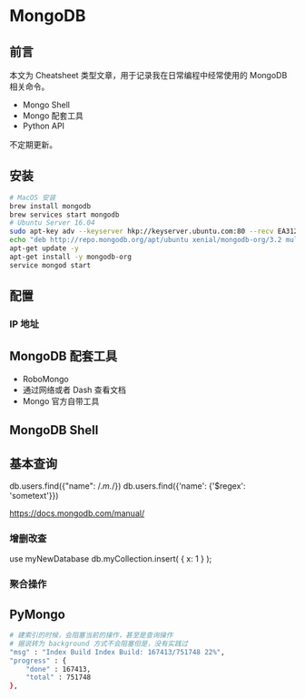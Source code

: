 # MongoDB
## 前言

本文为 Cheatsheet 类型文章，用于记录我在日常编程中经常使用的 MongoDB 相关命令。

 - Mongo Shell
 - Mongo 配套工具
 - Python API

不定期更新。

<!-- more -->

## 安装

```bash
# MacOS 安装
brew install mongodb
brew services start mongodb
# Ubuntu Server 16.04
sudo apt-key adv --keyserver hkp://keyserver.ubuntu.com:80 --recv EA312927
echo "deb http://repo.mongodb.org/apt/ubuntu xenial/mongodb-org/3.2 multiverse" | sudo tee /etc/apt/sources.list.d/mongodb-org-3.2.list
apt-get update -y
apt-get install -y mongodb-org
service mongod start
```
## 配置

### IP 地址

## MongoDB 配套工具

 - RoboMongo
 - 通过网络或者 Dash 查看文档
 - Mongo 官方自带工具

## MongoDB Shell

## 基本查询

db.users.find({"name": /.*m.*/})
db.users.find({'name': {'$regex': 'sometext'}})

https://docs.mongodb.com/manual/

### 增删改查

use myNewDatabase
db.myCollection.insert( { x: 1 } );

### 聚合操作

## PyMongo

```bash
# 建索引的时候，会阻塞当前的操作，甚至是查询操作
# 据说转为 background 方式不会阻塞但是，没有实践过
"msg" : "Index Build Index Build: 167413/751748 22%",
"progress" : {
	"done" : 167413,
	"total" : 751748
},
```
